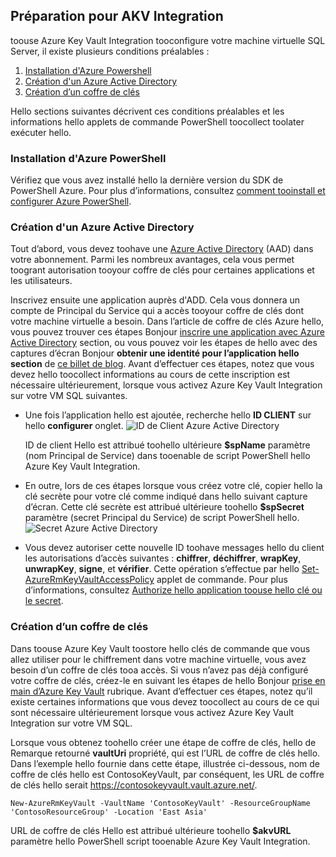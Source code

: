 ## <a name="prepare-for-akv-integration"></a>Préparation pour AKV Integration
toouse Azure Key Vault Integration tooconfigure votre machine virtuelle SQL Server, il existe plusieurs conditions préalables : 

1. [Installation d'Azure Powershell](#install-azure-powershell)
2. [Création d'un Azure Active Directory](#create-an-azure-active-directory)
3. [Création d’un coffre de clés](#create-a-key-vault)

Hello sections suivantes décrivent ces conditions préalables et les informations hello applets de commande PowerShell toocollect toolater exécuter hello.

### <a name="install-azure-powershell"></a>Installation d'Azure PowerShell
Vérifiez que vous avez installé hello la dernière version du SDK de PowerShell Azure. Pour plus d’informations, consultez [comment tooinstall et configurer Azure PowerShell](/powershell/azureps-cmdlets-docs).

### <a name="create-an-azure-active-directory"></a>Création d'un Azure Active Directory
Tout d’abord, vous devez toohave une [Azure Active Directory](https://azure.microsoft.com/trial/get-started-active-directory/) (AAD) dans votre abonnement. Parmi les nombreux avantages, cela vous permet toogrant autorisation tooyour coffre de clés pour certaines applications et les utilisateurs.

Inscrivez ensuite une application auprès d'ADD. Cela vous donnera un compte de Principal du Service qui a accès tooyour coffre de clés dont votre machine virtuelle a besoin. Dans l’article de coffre de clés Azure hello, vous pouvez trouver ces étapes Bonjour [inscrire une application avec Azure Active Directory](../articles/key-vault/key-vault-get-started.md#register) section, ou vous pouvez voir les étapes de hello avec des captures d’écran Bonjour **obtenir une identité pour l’application hello section** de [ce billet de blog](http://blogs.technet.com/b/kv/archive/2015/01/09/azure-key-vault-step-by-step.aspx). Avant d’effectuer ces étapes, notez que vous devez hello toocollect informations au cours de cette inscription est nécessaire ultérieurement, lorsque vous activez Azure Key Vault Integration sur votre VM SQL suivantes.

* Une fois l’application hello est ajoutée, recherche hello **ID CLIENT** sur hello **configurer** onglet.   ![ID de Client Azure Active Directory](./media/virtual-machines-sql-server-akv-prepare/aad-client-id.png)
  
    ID de client Hello est attribué toohello ultérieure **$spName** paramètre (nom Principal de Service) dans tooenable de script PowerShell hello Azure Key Vault Integration. 
* En outre, lors de ces étapes lorsque vous créez votre clé, copier hello la clé secrète pour votre clé comme indiqué dans hello suivant capture d’écran. Cette clé secrète est attribué ultérieure toohello **$spSecret** paramètre (secret Principal du Service) de script PowerShell hello.  
    ![Secret Azure Active Directory](./media/virtual-machines-sql-server-akv-prepare/aad-sp-secret.png)
* Vous devez autoriser cette nouvelle ID toohave messages hello du client les autorisations d’accès suivantes : **chiffrer**, **déchiffrer**, **wrapKey**, **unwrapKey**, **signe**, et **vérifier**. Cette opération s’effectue par hello [Set-AzureRmKeyVaultAccessPolicy](https://msdn.microsoft.com/library/azure/mt603625.aspx) applet de commande. Pour plus d’informations, consultez [Authorize hello application toouse hello clé ou le secret](../articles/key-vault/key-vault-get-started.md#authorize).

### <a name="create-a-key-vault"></a>Création d’un coffre de clés
Dans toouse Azure Key Vault toostore hello clés de commande que vous allez utiliser pour le chiffrement dans votre machine virtuelle, vous avez besoin d’un coffre de clés tooa accès. Si vous n’avez pas déjà configuré votre coffre de clés, créez-le en suivant les étapes de hello Bonjour [prise en main d’Azure Key Vault](../articles/key-vault/key-vault-get-started.md) rubrique. Avant d’effectuer ces étapes, notez qu’il existe certaines informations que vous devez toocollect au cours de ce qui sont nécessaire ultérieurement lorsque vous activez Azure Key Vault Integration sur votre VM SQL.

Lorsque vous obtenez toohello créer une étape de coffre de clés, hello de Remarque retourné **vaultUri** propriété, qui est l’URL de coffre de clés hello. Dans l’exemple hello fournie dans cette étape, illustrée ci-dessous, nom de coffre de clés hello est ContosoKeyVault, par conséquent, les URL de coffre de clés hello serait https://contosokeyvault.vault.azure.net/.

    New-AzureRmKeyVault -VaultName 'ContosoKeyVault' -ResourceGroupName 'ContosoResourceGroup' -Location 'East Asia'

URL de coffre de clés Hello est attribué ultérieure toohello **$akvURL** paramètre hello PowerShell script tooenable Azure Key Vault Integration.

